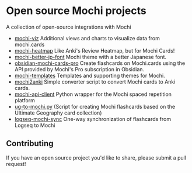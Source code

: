 # Open source Mochi projects
A collection of open-source integrations with Mochi

- [mochi-viz](https://github.com/zachflanders/mochi-viz) Additional views and charts to visualize data from mochi.cards
- [mochi-heatmap](https://github.com/Destaq/mochi-heatmap) Like Anki's Review Heatmap, but for Mochi Cards! 
- [mochi-better-jp-font](https://github.com/AlexW00/mochi-better-jp-font) Mochi theme with a better Japanese font. 
- [obsidian-mochi-cards-pro](https://github.com/xHayden/obsidian-mochi-cards-pro) Create flashcards on Mochi.cards using the API provided by Mochi's Pro subscription in Obsidian. 
- [mochi-templates](https://github.com/kaidesu/mochi-templates) Templates and supporting themes for Mochi. 
- [mochi2anki](https://github.com/AlexW00/mochi2anki) Simple converter script to convert Mochi cards to Anki cards.
- [mochi-api-client](https://github.com/gsejas/mochi-api-client) Python wrapper for the Mochi spaced repetition platform
- [ug-to-mochi.py](https://gist.github.com/intellectronica/f5d093ccb1618aa3f9faf6d5c42304f3) (Script for creating Mochi flashcards based on the Ultimate Geography card collection)
- [logseq-mochi-sync](https://github.com/benwr/logseq-mochi-sync) One-way synchronization of flashcards from Logseq to Mochi

## Contributing
If you have an open source project you'd like to share, please submit a pull request!

